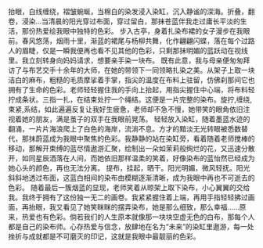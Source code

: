 抬眼，白线缠绕，褶皱蜿蜒，当棉白的染发浸入染缸，沉入静谧的深海。折叠，翻卷，浸染...当清晨的阳光穿过布面，穿过留白，那抹苍蓝伴我走过庸长平淡的生活，那份热爱绘我眼中独特的色彩。
步入古亭，身着扎染布裙的女子漫步在我眼前。春风悠荡，烟雨十里，渐蓝的裙尾与杨柳共舞，化作翩翩闪蝶，落在每个过路人的眉睫，仅是一瞬我便再也看不见其他的色彩，只剩那抹明媚的蓝跃动在视线里。我立刻转身向妈妈请求，想要亲手染一块布。
既有此意，我与母亲便匆匆拜访了与布艺交手十余年的大师，在她的带领下一同领略扎染之美。从架子上取一块洁白的麻布，粗糙的毛质摩挲着手掌，指尖的温度在布料上驻留，仿佛刹那间它也拥有了生命的色彩。老师轻轻握住我的手向上抬起，用指尖握住中心端，将布料轻拧成条状。三指一扎，在结束处拧一个绳结。这便是一片完整的染布。旋拧,缠绕,束紧,系结，如此遍遍反复让我好生疲惫，老师却不急不慢，她带笑的眼角依旧注视着她的朋友，满是茧子的双手在我眼前晃荡。
轻轻放入染缸，随着墨蓝水迹的翻涌，一片片海浪爬上了白色的海岸，流淌不息。方才的黯淡无光转眼被悉数替代，那抹蔚蓝成为我眼中聚焦的色彩。我静静的站在染缸旁，看着随着老师搅棒的移动，那解开束缚的蓝尽情遨游汇聚，绘制出一朵如茉莉般绚烂的花，又迅速分散开，如同星辰洒落在人间，而她依旧那样温柔的笑着，好像染布的蓝怡然已经成为她心头的颜色，再也无法分离。
提布，挂起，晒干。阳光明媚，微风轻抚。阳光斜斜地透过布面，这蓝白相间的染布由模糊逐渐清晰，成为我眼中再也不可逝去的色彩。
随着最后一簇烟蓝的显现，老师笑着从晾架上取下染布，小心翼翼的交给我。我终于拥有了这份独一无二的画卷。我紧紧握住着上端，再用手指轻轻拂过画面，再抬眼，我又看见了她笑眯眯的摆弄染布，她是那么细致，那么幸福......原来，热爱也有色彩。倘若我们的人生原本就像那一块块空虚无色的白布，那每个人都是自己的染布师。心存热爱与信念，放肆地在名为“未来”的染缸里遨游，每一处挫折与成就都是不可磨灭的印记，这就是我眼中最靓丽的色彩。